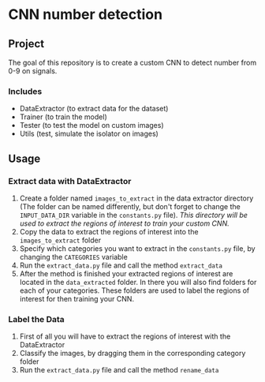 # CNN number detection

## Project

The goal of this repository is to create a custom CNN to detect number from 0-9 on signals.

### Includes

- DataExtractor (to extract data for the dataset)
- Trainer (to train the model)
- Tester (to test the model on custom images)
- Utils (test, simulate the isolator on images)

## Usage

### Extract data with DataExtractor

1. Create a folder named `images_to_extract` in the data extractor directory 
(The folder can be named differently, but don't forget to change the `INPUT_DATA_DIR` 
variable in the `constants.py` file).
*This directory will be used to extract the regions of interest to train your custom CNN.*
2. Copy the data to extract the regions of interest into the `images_to_extract` folder
3. Specify which categories you want to extract in the `constants.py` file, by changing 
the `CATEGORIES` variable
4. Run the `extract_data.py` file and call the method `extract_data`
5. After the method is finished your extracted regions of interest are located in the 
`data_extracted` folder. In there you will also find folders for each of your categories.
These folders are used to label the regions of interest for then training your CNN.

### Label the Data

1. First of all you will have to extract the regions of interest with the DataExtractor
2. Classify the images, by dragging them in the corresponding category folder
3. Run the `extract_data.py` file and call the method `rename_data`